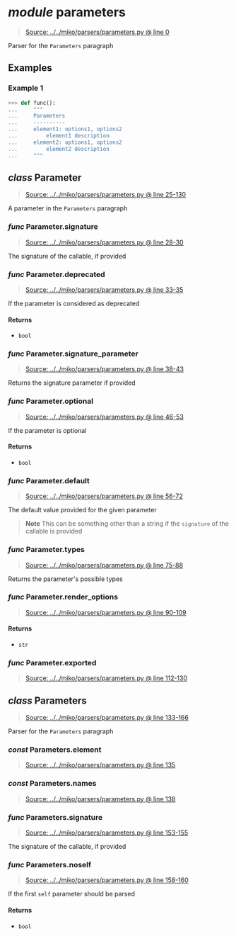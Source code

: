 # *module* **parameters**

> [Source: ../../miko/parsers/parameters.py @ line 0](../../miko/parsers/parameters.py#L0)

Parser for the `Parameters` paragraph

## Examples

### Example 1

```python
>>> def func():
...     """
...     Parameters
...     ----------
...     element1: options1, options2
...         element1 description
...     element2: options1, options2
...         element2 description
...     """
```

## *class* **Parameter**

> [Source: ../../miko/parsers/parameters.py @ line 25-130](../../miko/parsers/parameters.py#L25-L130)

A parameter in the `Parameters` paragraph

### *func* Parameter.**signature**

> [Source: ../../miko/parsers/parameters.py @ line 28-30](../../miko/parsers/parameters.py#L28-L30)

The signature of the callable, if provided

### *func* Parameter.**deprecated**

> [Source: ../../miko/parsers/parameters.py @ line 33-35](../../miko/parsers/parameters.py#L33-L35)

If the parameter is considered as deprecated

#### Returns

- `bool`

### *func* Parameter.**signature_parameter**

> [Source: ../../miko/parsers/parameters.py @ line 38-43](../../miko/parsers/parameters.py#L38-L43)

Returns the signature parameter if provided

### *func* Parameter.**optional**

> [Source: ../../miko/parsers/parameters.py @ line 46-53](../../miko/parsers/parameters.py#L46-L53)

If the parameter is optional

#### Returns

- `bool`

### *func* Parameter.**default**

> [Source: ../../miko/parsers/parameters.py @ line 56-72](../../miko/parsers/parameters.py#L56-L72)

The default value provided for the given parameter

> **Note**
> This can be something other than a string if the `signature` of the callable is provided

### *func* Parameter.**types**

> [Source: ../../miko/parsers/parameters.py @ line 75-88](../../miko/parsers/parameters.py#L75-L88)

Returns the parameter's possible types

### *func* Parameter.**render_options**

> [Source: ../../miko/parsers/parameters.py @ line 90-109](../../miko/parsers/parameters.py#L90-L109)

#### Returns

- `str`

### *func* Parameter.**exported**

> [Source: ../../miko/parsers/parameters.py @ line 112-130](../../miko/parsers/parameters.py#L112-L130)

## *class* **Parameters**

> [Source: ../../miko/parsers/parameters.py @ line 133-166](../../miko/parsers/parameters.py#L133-L166)

Parser for the `Parameters` paragraph

### *const* Parameters.**element**

> [Source: ../../miko/parsers/parameters.py @ line 135](../../miko/parsers/parameters.py#L135)

### *const* Parameters.**names**

> [Source: ../../miko/parsers/parameters.py @ line 138](../../miko/parsers/parameters.py#L138)

### *func* Parameters.**signature**

> [Source: ../../miko/parsers/parameters.py @ line 153-155](../../miko/parsers/parameters.py#L153-L155)

The signature of the callable, if provided

### *func* Parameters.**noself**

> [Source: ../../miko/parsers/parameters.py @ line 158-160](../../miko/parsers/parameters.py#L158-L160)

If the first `self` parameter should be parsed

#### Returns

- `bool`

